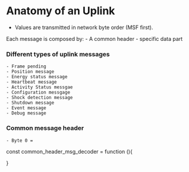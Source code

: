 # Anatomy of an Uplink

- Values are transmitted in network byte order (MSF first).

Each message is composed by: 
    - A common header
    - specific data part



### Different types of uplink messages
    - Frame pending
    - Position message
    - Energy status message
    - Heartbeat message
    - Activity Status messgae
    - Configuration messgage
    - Shock detection message
    - Shutdown message
    - Event message
    - Debug message 


### Common message header
    - Byte 0 = 


const common_header_msg_decoder = function (){

}
